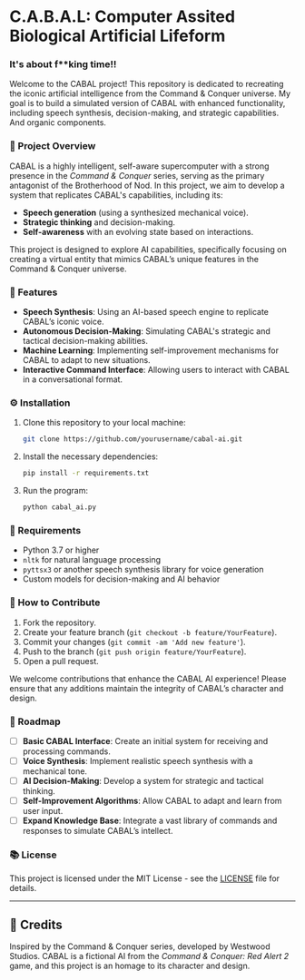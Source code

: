 # C.A.B.A.L: Computer Assited Biological Artificial Lifeform

### It's about f**king time!!

Welcome to the CABAL project! This repository is dedicated to recreating the iconic artificial intelligence from the Command & Conquer universe. My goal is to build a simulated version of CABAL with enhanced functionality, including speech synthesis, decision-making, and strategic capabilities. And organic components.

### 🚀 Project Overview

CABAL is a highly intelligent, self-aware supercomputer with a strong presence in the *Command & Conquer* series, serving as the primary antagonist of the Brotherhood of Nod. In this project, we aim to develop a system that replicates CABAL's capabilities, including its:

- **Speech generation** (using a synthesized mechanical voice).
- **Strategic thinking** and decision-making.
- **Self-awareness** with an evolving state based on interactions.

This project is designed to explore AI capabilities, specifically focusing on creating a virtual entity that mimics CABAL’s unique features in the Command & Conquer universe.

### 🧠 Features

- **Speech Synthesis**: Using an AI-based speech engine to replicate CABAL’s iconic voice.
- **Autonomous Decision-Making**: Simulating CABAL's strategic and tactical decision-making abilities.
- **Machine Learning**: Implementing self-improvement mechanisms for CABAL to adapt to new situations.
- **Interactive Command Interface**: Allowing users to interact with CABAL in a conversational format.

### ⚙️ Installation

1. Clone this repository to your local machine:
    ```bash
    git clone https://github.com/yourusername/cabal-ai.git
    ```

2. Install the necessary dependencies:
    ```bash
    pip install -r requirements.txt
    ```

3. Run the program:
    ```bash
    python cabal_ai.py
    ```

### 🧪 Requirements

- Python 3.7 or higher
- `nltk` for natural language processing
- `pyttsx3` or another speech synthesis library for voice generation
- Custom models for decision-making and AI behavior

### 📝 How to Contribute

1. Fork the repository.
2. Create your feature branch (`git checkout -b feature/YourFeature`).
3. Commit your changes (`git commit -am 'Add new feature'`).
4. Push to the branch (`git push origin feature/YourFeature`).
5. Open a pull request.

We welcome contributions that enhance the CABAL AI experience! Please ensure that any additions maintain the integrity of CABAL’s character and design.

### 🧩 Roadmap

- [ ] **Basic CABAL Interface**: Create an initial system for receiving and processing commands.
- [ ] **Voice Synthesis**: Implement realistic speech synthesis with a mechanical tone.
- [ ] **AI Decision-Making**: Develop a system for strategic and tactical thinking.
- [ ] **Self-Improvement Algorithms**: Allow CABAL to adapt and learn from user input.
- [ ] **Expand Knowledge Base**: Integrate a vast library of commands and responses to simulate CABAL’s intellect.

### 📚 License

This project is licensed under the MIT License - see the [LICENSE](LICENSE) file for details.

---

## 🤖 Credits

Inspired by the Command & Conquer series, developed by Westwood Studios. CABAL is a fictional AI from the *Command & Conquer: Red Alert 2* game, and this project is an homage to its character and design.
